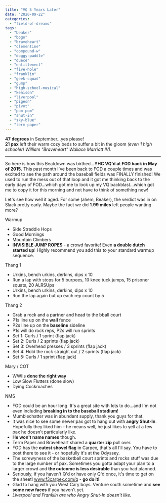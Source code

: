 ```yaml
---
title: "VQ 5 Years Later"
date: "2020-09-22"
categories: 
  - "field-of-dreams"
tags: 
  - "beaker"
  - "bogo"
  - "braveheart"
  - "clementine"
  - "compound-w"
  - "doggy-paddle"
  - "duece"
  - "entitlement"
  - "five-hole"
  - "franklin"
  - "geek-squad"
  - "gump"
  - "high-school-musical"
  - "kenison"
  - "liverpool"
  - "pigeon"
  - "pivot"
  - "pom-pom"
  - "shut-in"
  - "sky-blue"
  - "term-paper"
---
```


**47 degrees** in September...yes please!  
**21 pax** left their warm cozy beds to suffer a bit in the gloom _(even 1 high schooler! William "Braveheart" Wallace Marriott IV)._

* * *

So here is how this Beatdown was birthed...**YHC VQ'd at FOD back in May of 2015.** This past month I've been back to FOD a couple times and was excited to see the path around the baseball fields was FINALLY finished! We used to run the mess out of that loop and it got me thinking back to the early days of FOD...which got me to look up my VQ backblast...which got me to copy it for this morning and not have to think of something new!

Let's see how well it aged. For some (ahem, Beaker), the verdict was in on Slack pretty early. Maybe the fact we did **1.99 miles** left people wanting more?

Warmup

- Side Straddle Hops
- Good Mornings
- Mountain Climbers
- **INVISIBLE JUMP ROPES** - a crowd favorite! Even **a double dutch started up**! Highly recommend you add this to your standard warmup sequence.

Thang 1

- Urkins, bench urkins, derkins, dips x 10
- Run a lap with stops for 5 burpees, 10 knee tuck jumps, 15 prisoner squats, 20 ALRSUps
- Urkins, bench urkins, derkins, dips x 10
- Run the lap again but up each rep count by 5

Thang 2

- Grab a rock and a partner and head to the bball court
- P1s line up on the **wall** fence
- P2s line up on the **baseline** sideline
- P1s will do rock reps, P2s will run sprints
- Set 1: Curls / 1 sprint (flap jack)
- Set 2: Curls / 2 sprints (flap jack)
- Set 3: Overhead presses / 3 sprints (flap jack)
- Set 4: Hold the rock straight out / 2 sprints (flap jack)
- Set 5: Curls / 1 sprint (flap jack)

Mary / COT

- WWIIs **done the right way**
- Low Slow Flutters (done slow)
- Dying Cockroaches

NMS

- FOD could be an hour long. It's a great site with lots to do...and I'm not even including **breaking in to the baseball stadium!**
- Mumblechatter was in abundant supply, thank you guys for that.
- It was nice to see some newer pax got to hang out with **angry Shut-In**. Hopefully they liked him - he means well, he just likes to yell at a few pax he doesn't particularly like.
- **He won't name names** though.
- Term Paper and Braveheart shared a **quarter zip** pull over.
- FOD has the **cutest shovel flag** in Carpex, that's all I'll say. You have to post there to see it - or hopefully it's at the Odyssey.
- The screwyness of the basketball court sprints and rocks stuff was due to the large number of pax. Sometimes you gotta adapt your plan to a larger crowd and **the outcome is less desirable** than you had planned.
- Seriously, if you haven't Q'd or have only Q'd once, it's time to get on the sheet! www.f3carpex.com/q - **go do it!**
- Glad to hang with you West Cary boys. Venture south sometime and **see some new faces** if you haven't yet.
- _Liverpool and Franklin are who Angry Shut-In doesn't like._

